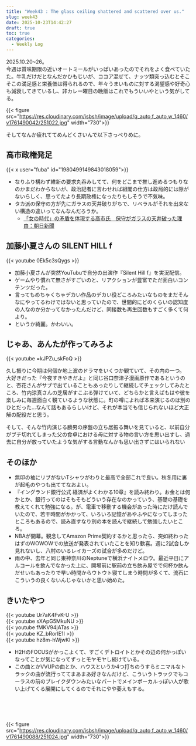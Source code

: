 ```yaml
---
title: "Week43 : The glass ceiling shattered and scattered over us."
slug: week43
date: 2025-10-23T14:42:27
draft: true
toc: true
categories:
  - Weekly Log
---
```

2025.10.20~26。  
今週は賞味期限の近いオートミールがいっぱいあったのでそれをよく食べていたた。牛乳だけだとなんだかひもじいが、ココア混ぜて、ナッツ類突っ込むとそこそこの満足感と栄養価は得られるので、年々うまいものに対する渇望感や好奇心も減衰してきているし、非カレー曜日の晩飯はこれでもういいやという気がしてる。

{{< figure src="https://res.cloudinary.com/isbsh/image/upload/q_auto,f_auto,w_1460/v1761490042/251022.jpg" width="730">}}

そしてなんか疲れててめんどくさいんで以下さっぺりめに。

<!--more-->

## 高市政権発足

{{< x user="fuba" id="1980499149843018059">}}

- なりふり構わず維新の要求丸呑みしてて、何をどこまで推し進めるつもりなのかまだわからないが、政治記者に言わせれば組閣の仕方は政局的には隙がないらしく、思ってたより長期政権になったりもしそうで不気味。
- タカ派の保守の方が先にガラスの天井破りがちで、リベラルがそれを出来ない構造の違いってなんなんだろうか。
  - [「女の時代」の矛盾を体現する高市氏　保守がガラスの天井破った理由：朝日新聞 ](https://www.asahi.com/articles/ASTBN0PNDTBNUTFL00NM.html)

## 加藤小夏さんの SILENT HILL f

{{< youtube 0Ek5c3sQygs >}}

- 加藤小夏さんが突然YouTubuで自分の出演作『Silent Hill f』を実況配信。
- ゲームやり慣れて無さがすごいのと、リアクションが豊富でただ面白いコンテンツだった。
- 言ってもめちゃくちゃデカい作品のデカい役どころみたいなものをまだそんなにやってるわけではないと思っていたので、世間的にどのくらいの認知度の人なのか分かってなかったんだけど、同接数も再生回数もすごく多くて何より。
- というか綺麗。かわいい。

## じゃあ、あんたが作ってみろよ

{{< youtube =kJPZu_skFoQ >}}

久し振りに今期は何個か地上波のドラマをいくつか観ていて、その内の一つ。  
大好きだった『今夜すきやきだよ』と同じ谷口奈津子漫画原作であるというのと、杏花さんがサブで出ていることもあったりして継続してチェックしてみたところ、竹内涼真さんの芝居がすこぶる弾けていて、どちらかと言えばもはや彼を楽しみに毎週面白く観ているような状態に。町の噂によれば本来演じるのは別のひとだった…なんて話もあるらしいけど、それが本当でも信じられないほど大正解の配役だと思う。

そして、そんな竹内演じる勝男の序盤の立ち居振る舞いを見ていると、以前自分がブチ切れてしまった父の食卓における母に対する物の言い方を思い出すし、過去に自分が放っていたような気がする言動なんかも思い出さずにはいられない


## そのほか

- 無印の袖にリブがないTシャツがわりと最高で全部これで良い。秋冬用に裏が起毛のやつも出ててなおよい。
- 『イングランド銀行公式 経済がよくわかる10章』を読み終わり。お金とは何かとか、銀行ってのはそもそもどういう存在なのかっていう、基礎の基礎を教えてくれて勉強になる。が、電車で移動する機会があった時にだけ読んでいたので、若干時間がかかって、いろいろ記憶があやふやになってしまったところもあるので、読み直すなり別の本を読んで継続して勉強したいところ。
- NBAが開幕。観念してAmazon Prime契約するかと思ったら、突如終わったはずのWOWOWでの放送が発表されていたことを知り歓喜。週に2試合しか見れないし、八村のいるレイカーズの試合が多めだけど。
- 雨の中、去年と同じ東神奈川のNeptuneで横浜ナイトメロウ。最近平日にアルコールを飲んでなかった上に、開場前に駅前の立ち飲み屋でで何杯か飲んだせいもあったりで早い時間からウトウト寝てしまう時間が多くて、流石にこういうの良くないんじゃないかと思い始めた。


## きいたやつ

{{< youtube Ur7aK4FvK-U >}}  
{{< youtube sXApG5MkuNU >}}  
{{< youtube fMKV94jATas >}}  
{{< youtube KZ_bRorlE1I >}}  
{{< youtube hz8m-hWjwKI >}}  

- H2HのFOCUSがかっこよくて、すごくデトロイトとかその辺の何かっぽいなってことが気になってずっとモヤモヤし続けている。
- この曲とかVVUPの曲とか、ハウスというか4つ打ちのうすらミニマルなトラックの曲が流行っててまあまあ好きなんだけど、こういうトラックでもコーラスの前のブレイクダウンみたいなパートでメインボーカルっぽい人が歌い上げてくる展開にしてくるのでそれにやや萎えもする。
  
&nbsp;  
&nbsp;  
&nbsp;  

{{< figure src="https://res.cloudinary.com/isbsh/image/upload/q_auto,f_auto,w_1460/v1761490088/251024.jpg" width="730">}}